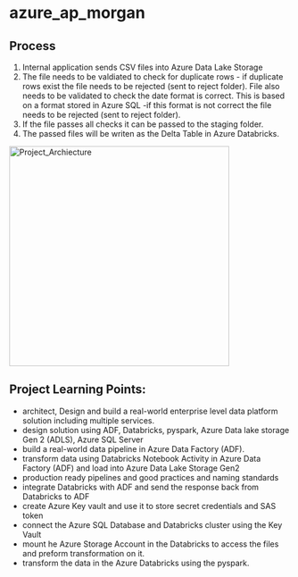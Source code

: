 # azure_ap_morgan

## Process
1) Internal application sends CSV files into Azure Data Lake Storage
2) The file needs to be valdiated to check for duplicate rows - if duplicate rows exist the file needs to be rejected (sent to reject folder). File also needs to be validated to check the date format is correct. This is based on a format stored in Azure SQL -if this format is not correct the file needs to be rejected (sent to reject folder).
3) If the file passes all checks it can be passed to the staging folder.
4) The passed files will be writen as the Delta Table in Azure Databricks.

<img width="394" alt="Project_Archiecture" src="https://user-images.githubusercontent.com/67950889/185568589-fe3e1532-6b66-4ca5-aeaf-7f1cea5c520c.png">

## Project Learning Points: 
- architect, Design and build a real-world enterprise level data platform solution including multiple services.
- design solution using ADF, Databricks, pyspark, Azure Data lake storage Gen 2 (ADLS), Azure SQL Server
- build a real-world data pipeline in Azure Data Factory (ADF). 
- transform data using Databricks Notebook Activity in Azure Data Factory (ADF) and load into Azure Data Lake Storage Gen2
- production ready pipelines and good practices and naming standards
- integrate Databricks with ADF and send the response back from Databricks to ADF
- create Azure Key vault and use it to store secret credentials and SAS token
- connect the Azure SQL Database and Databricks cluster using the Key Vault
- mount he Azure Storage Account in the Databricks to access the files and preform transformation on it.
- transform the data in the Azure Databricks using the pyspark.
